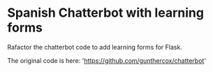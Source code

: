 # Spanish Chatterbot with learning forms

Rafactor the chatterbot code to add learning forms for Flask.

The original code is here: 'https://github.com/gunthercox/chatterbot'
